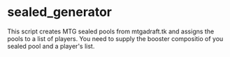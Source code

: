 # sealed_generator

This script creates MTG sealed pools from mtgadraft.tk and assigns the pools to a list of players.
You need to supply the booster compositio of you sealed pool and a player's list.
